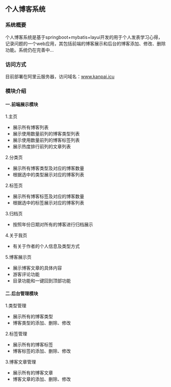 ## 个人博客系统

### 系统概要

个人博客系统是基于springboot+mybatis+layui开发的用于个人发表学习心得，记录问题的一个web应用，其包括前端的博客展示和后台的博客添加、修改、删除功能。系统仍在完善中...

### 访问方式

目前部署在阿里云服务器，访问域名：www.kanpai.icu

### 模块介绍

#### 一.前端展示模块

1.主页

- 展示所有博客列表
- 展示使用数量前列的博客类型列表
- 展示使用数量前列的博客标签列表
- 展示热度排行前列的文章列表

2.分类页

- 展示所有博客类型及对应的博客数量
- 根据选中的类型展示对应的博客列表

2.标签页

- 展示所有博客标签及对应的博客数量
- 根据选中的标签展示对应的博客列表

3.归档页

- 按照年份日期对所有的博客进行归档展示

4.关于我页

- 有关于作者的个人信息及类型方式

5.博客展示页

- 展示博客文章的具体内容
- 游客评论功能
- 目录功能和一键回到顶部功能


#### 二.后台管理模块

1.类型管理

- 展示所有的博客类型
- 博客类型的添加、删除、修改

2.标签管理

- 展示所有的博客标签
- 博客标签的添加、删除、修改

3.博客文章管理

- 展示所有的博客文章
- 博客文章的添加、删除、修改
